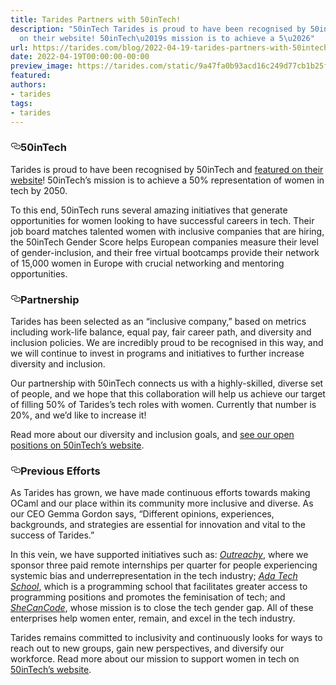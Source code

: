 ```yaml
---
title: Tarides Partners with 50inTech!
description: "50inTech Tarides is proud to have been recognised by 50inTech and featured
  on their website! 50inTech\u2019s mission is to achieve a 5\u2026"
url: https://tarides.com/blog/2022-04-19-tarides-partners-with-50intech
date: 2022-04-19T00:00:00-00:00
preview_image: https://tarides.com/static/9a47fa0b93acd16c249d77cb1b25f09b/0132d/50inTech.jpg
featured:
authors:
- tarides
tags:
- tarides
---
```


<h3 style="position:relative;"><a href="https://tarides.com/feed.xml#50intech" aria-label="50intech permalink" class="anchor before"><svg aria-hidden="true" focusable="false" height="16" version="1.1" viewbox="0 0 16 16" width="16"><path fill-rule="evenodd" d="M4 9h1v1H4c-1.5 0-3-1.69-3-3.5S2.55 3 4 3h4c1.45 0 3 1.69 3 3.5 0 1.41-.91 2.72-2 3.25V8.59c.58-.45 1-1.27 1-2.09C10 5.22 8.98 4 8 4H4c-.98 0-2 1.22-2 2.5S3 9 4 9zm9-3h-1v1h1c1 0 2 1.22 2 2.5S13.98 12 13 12H9c-.98 0-2-1.22-2-2.5 0-.83.42-1.64 1-2.09V6.25c-1.09.53-2 1.84-2 3.25C6 11.31 7.55 13 9 13h4c1.45 0 3-1.69 3-3.5S14.5 6 13 6z"></path></svg></a>50inTech</h3>
<p>Tarides is proud to have been recognised by 50inTech and <a href="https://app.50intech.com/company/tarides">featured on their website</a>! 50inTech&rsquo;s mission is to achieve a 50% representation of women in tech by 2050.</p>
<p>To this end, 50inTech runs several amazing initiatives that generate opportunities for women looking to have successful careers in tech. Their job board matches talented women with inclusive companies that are hiring, the 50inTech Gender Score helps European companies measure their level of gender-inclusion, and their free virtual bootcamps provide their network of 15,000 women in Europe with crucial networking and mentoring opportunities.</p>
<h3 style="position:relative;"><a href="https://tarides.com/feed.xml#partnership" aria-label="partnership permalink" class="anchor before"><svg aria-hidden="true" focusable="false" height="16" version="1.1" viewbox="0 0 16 16" width="16"><path fill-rule="evenodd" d="M4 9h1v1H4c-1.5 0-3-1.69-3-3.5S2.55 3 4 3h4c1.45 0 3 1.69 3 3.5 0 1.41-.91 2.72-2 3.25V8.59c.58-.45 1-1.27 1-2.09C10 5.22 8.98 4 8 4H4c-.98 0-2 1.22-2 2.5S3 9 4 9zm9-3h-1v1h1c1 0 2 1.22 2 2.5S13.98 12 13 12H9c-.98 0-2-1.22-2-2.5 0-.83.42-1.64 1-2.09V6.25c-1.09.53-2 1.84-2 3.25C6 11.31 7.55 13 9 13h4c1.45 0 3-1.69 3-3.5S14.5 6 13 6z"></path></svg></a>Partnership</h3>
<p>Tarides has been selected as an &ldquo;inclusive company,&rdquo; based on metrics including work-life balance, equal pay, fair career path, and diversity and inclusion policies.  We are incredibly proud to be recognised in this way, and we will continue to invest in programs and initiatives to further increase diversity and inclusion.</p>
<p>Our partnership with 50inTech connects us with a highly-skilled, diverse set of people, and we hope that this collaboration will help us achieve our target of filling 50% of Tarides&rsquo;s tech roles with women. Currently that number is 20%, and we&rsquo;d like to increase it!</p>
<p>Read more about our diversity and inclusion goals, and <a href="https://app.50intech.com/company/tarides?page=jobs">see our open positions on 50inTech&rsquo;s website</a>.</p>
<h3 style="position:relative;"><a href="https://tarides.com/feed.xml#previous-efforts" aria-label="previous efforts permalink" class="anchor before"><svg aria-hidden="true" focusable="false" height="16" version="1.1" viewbox="0 0 16 16" width="16"><path fill-rule="evenodd" d="M4 9h1v1H4c-1.5 0-3-1.69-3-3.5S2.55 3 4 3h4c1.45 0 3 1.69 3 3.5 0 1.41-.91 2.72-2 3.25V8.59c.58-.45 1-1.27 1-2.09C10 5.22 8.98 4 8 4H4c-.98 0-2 1.22-2 2.5S3 9 4 9zm9-3h-1v1h1c1 0 2 1.22 2 2.5S13.98 12 13 12H9c-.98 0-2-1.22-2-2.5 0-.83.42-1.64 1-2.09V6.25c-1.09.53-2 1.84-2 3.25C6 11.31 7.55 13 9 13h4c1.45 0 3-1.69 3-3.5S14.5 6 13 6z"></path></svg></a>Previous Efforts</h3>
<p>As Tarides has grown, we have made continuous efforts towards making OCaml and our place within its community more inclusive and diverse. As our CEO Gemma Gordon says, &ldquo;Different opinions, experiences, backgrounds, and strategies are essential for innovation and vital to the success of Tarides.&rdquo;</p>
<p>In this vein, we have supported initiatives such as: <em><a href="https://www.outreachy.org/">Outreachy</a></em>, where we sponsor three paid remote internships per quarter for people experiencing systemic bias and underrepresentation in the tech industry; <em><a href="https://adatechschool.fr/">Ada Tech School</a></em>, which is a programming school that facilitates greater access to programming positions and promotes the feminisation of tech; and <em><a href="https://shecancode.io/">SheCanCode</a></em>, whose mission is to close the tech gender gap. All of these enterprises help women enter, remain, and excel in the tech industry.</p>
<p>Tarides remains committed to inclusivity and continuously looks for ways to reach out to new groups, gain new perspectives, and diversify our workforce. Read more about our mission to support women in tech on <a href="https://app.50intech.com/company/tarides?page=diversity">50inTech&rsquo;s website</a>.</p>
